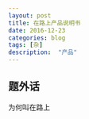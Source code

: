 ```yaml
---
layout: post
title: 在路上产品说明书
date: 2016-12-23
categories: blog
tags: [杂]
description:  "产品"
---
```


##

## 题外话

为何叫在路上